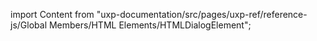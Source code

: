 
import Content from "uxp-documentation/src/pages/uxp-ref/reference-js/Global Members/HTML Elements/HTMLDialogElement";

<Content query="product=photoshop"/>
